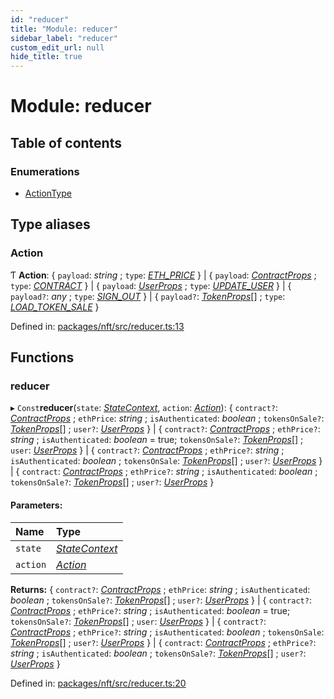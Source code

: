 ```yaml
---
id: "reducer"
title: "Module: reducer"
sidebar_label: "reducer"
custom_edit_url: null
hide_title: true
---
```


# Module: reducer

## Table of contents

### Enumerations

- [ActionType](../enums/reducer.actiontype.md)

## Type aliases

### Action

Ƭ **Action**: { `payload`: *string* ; `type`: [*ETH\_PRICE*](../enums/reducer.actiontype.md#eth_price)  } \| { `payload`: [*ContractProps*](types.md#contractprops) ; `type`: [*CONTRACT*](../enums/reducer.actiontype.md#contract)  } \| { `payload`: [*UserProps*](types.md#userprops) ; `type`: [*UPDATE\_USER*](../enums/reducer.actiontype.md#update_user)  } \| { `payload?`: *any* ; `type`: [*SIGN\_OUT*](../enums/reducer.actiontype.md#sign_out)  } \| { `payload?`: [*TokenProps*](components_token.md#tokenprops)[] ; `type`: [*LOAD\_TOKEN\_SALE*](../enums/reducer.actiontype.md#load_token_sale)  }

Defined in: [packages/nft/src/reducer.ts:13](https://github.com/xr3ngine/xr3ngine/blob/77d12cea0/packages/nft/src/reducer.ts#L13)

## Functions

### reducer

▸ `Const`**reducer**(`state`: [*StateContext*](../interfaces/state.statecontext.md), `action`: [*Action*](reducer.md#action)): { `contract?`: [*ContractProps*](types.md#contractprops) ; `ethPrice`: *string* ; `isAuthenticated`: *boolean* ; `tokensOnSale?`: [*TokenProps*](components_token.md#tokenprops)[] ; `user?`: [*UserProps*](types.md#userprops)  } \| { `contract?`: [*ContractProps*](types.md#contractprops) ; `ethPrice?`: *string* ; `isAuthenticated`: *boolean* = true; `tokensOnSale?`: [*TokenProps*](components_token.md#tokenprops)[] ; `user`: [*UserProps*](types.md#userprops)  } \| { `contract?`: [*ContractProps*](types.md#contractprops) ; `ethPrice?`: *string* ; `isAuthenticated`: *boolean* ; `tokensOnSale`: [*TokenProps*](components_token.md#tokenprops)[] ; `user?`: [*UserProps*](types.md#userprops)  } \| { `contract`: [*ContractProps*](types.md#contractprops) ; `ethPrice?`: *string* ; `isAuthenticated`: *boolean* ; `tokensOnSale?`: [*TokenProps*](components_token.md#tokenprops)[] ; `user?`: [*UserProps*](types.md#userprops)  }

#### Parameters:

Name | Type |
:------ | :------ |
`state` | [*StateContext*](../interfaces/state.statecontext.md) |
`action` | [*Action*](reducer.md#action) |

**Returns:** { `contract?`: [*ContractProps*](types.md#contractprops) ; `ethPrice`: *string* ; `isAuthenticated`: *boolean* ; `tokensOnSale?`: [*TokenProps*](components_token.md#tokenprops)[] ; `user?`: [*UserProps*](types.md#userprops)  } \| { `contract?`: [*ContractProps*](types.md#contractprops) ; `ethPrice?`: *string* ; `isAuthenticated`: *boolean* = true; `tokensOnSale?`: [*TokenProps*](components_token.md#tokenprops)[] ; `user`: [*UserProps*](types.md#userprops)  } \| { `contract?`: [*ContractProps*](types.md#contractprops) ; `ethPrice?`: *string* ; `isAuthenticated`: *boolean* ; `tokensOnSale`: [*TokenProps*](components_token.md#tokenprops)[] ; `user?`: [*UserProps*](types.md#userprops)  } \| { `contract`: [*ContractProps*](types.md#contractprops) ; `ethPrice?`: *string* ; `isAuthenticated`: *boolean* ; `tokensOnSale?`: [*TokenProps*](components_token.md#tokenprops)[] ; `user?`: [*UserProps*](types.md#userprops)  }

Defined in: [packages/nft/src/reducer.ts:20](https://github.com/xr3ngine/xr3ngine/blob/77d12cea0/packages/nft/src/reducer.ts#L20)
